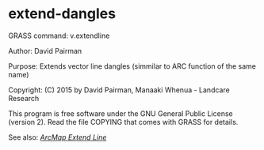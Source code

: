 # extend-dangles

GRASS command: v.extendline

Author:    David Pairman <pairmand landcareresearch.co.nz>

Purpose:      Extends vector line dangles (simmilar to ARC function of the same name)

Copyright:    (C) 2015 by David Pairman, Manaaki Whenua - Landcare Research

This program is free software under the GNU General Public
License (version 2). Read the file COPYING that comes with GRASS
for details.

See also: <em><a href="https://desktop.arcgis.com/en/arcmap/10.3/tools/editing-toolbox/extend-line.htm">ArcMap Extend Line</a></em>
